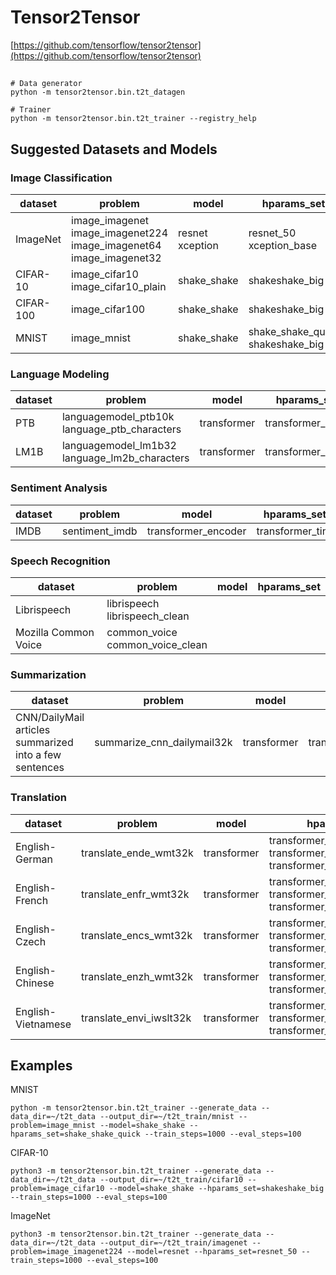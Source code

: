# Tensor2Tensor
[https://github.com/tensorflow/tensor2tensor](https://github.com/tensorflow/tensor2tensor)

## 
```
# Data generator
python -m tensor2tensor.bin.t2t_datagen

# Trainer
python -m tensor2tensor.bin.t2t_trainer --registry_help
```

## Suggested Datasets and Models
### Image Classification
|dataset|problem|model|hparams_set|
|-|-|-|-|
|ImageNet|image_imagenet<br>image_imagenet224<br>image_imagenet64<br>image_imagenet32|resnet<br>xception|resnet_50<br>xception_base|
|CIFAR-10|image_cifar10<br>image_cifar10_plain|shake_shake|shakeshake_big|
|CIFAR-100|image_cifar100|shake_shake|shakeshake_big|
|MNIST|image_mnist|shake_shake|shake_shake_quick<br>shakeshake_big|

### Language Modeling
|dataset|problem|model|hparams_set|
|-|-|-|-|
|PTB|languagemodel_ptb10k<br>language_ptb_characters|transformer|transformer_small|
|LM1B|languagemodel_lm1b32<br>language_lm2b_characters|transformer|transformer_base|

### Sentiment Analysis
|dataset|problem|model|hparams_set|
|-|-|-|-|
|IMDB|sentiment_imdb|transformer_encoder|transformer_tiny|

### Speech Recognition
|dataset|problem|model|hparams_set|
|-|-|-|-|
|Librispeech|librispeech<br>librispeech_clean|
|Mozilla Common Voice|common_voice<br>common_voice_clean|

### Summarization
|dataset|problem|model|hparams_set|
|-|-|-|-|
|CNN/DailyMail articles summarized into a few sentences|summarize_cnn_dailymail32k|transformer|transformer_prepend|

### Translation
|dataset|problem|model|hparams_set|
|-|-|-|-|
|English-German|translate_ende_wmt32k|transformer|transformer_base<br>transformer_base_single_gpu<br>transformer_big|
|English-French|translate_enfr_wmt32k|transformer|transformer_base<br>transformer_base_single_gpu<br>transformer_big|
|English-Czech|translate_encs_wmt32k|transformer|transformer_base<br>transformer_base_single_gpu<br>transformer_big|
|English-Chinese|translate_enzh_wmt32k|transformer|transformer_base<br>transformer_base_single_gpu<br>transformer_big|
|English-Vietnamese|translate_envi_iwslt32k|transformer|transformer_base<br>transformer_base_single_gpu<br>transformer_big|

## Examples
MNIST
```
python -m tensor2tensor.bin.t2t_trainer --generate_data --data_dir=~/t2t_data --output_dir=~/t2t_train/mnist --problem=image_mnist --model=shake_shake --hparams_set=shake_shake_quick --train_steps=1000 --eval_steps=100
```
CIFAR-10
```
python3 -m tensor2tensor.bin.t2t_trainer --generate_data --data_dir=~/t2t_data --output_dir=~/t2t_train/cifar10 --problem=image_cifar10 --model=shake_shake --hparams_set=shakeshake_big --train_steps=1000 --eval_steps=100
```
ImageNet
```
python3 -m tensor2tensor.bin.t2t_trainer --generate_data --data_dir=~/t2t_data --output_dir=~/t2t_train/imagenet --problem=image_imagenet224 --model=resnet --hparams_set=resnet_50 --train_steps=1000 --eval_steps=100
```



